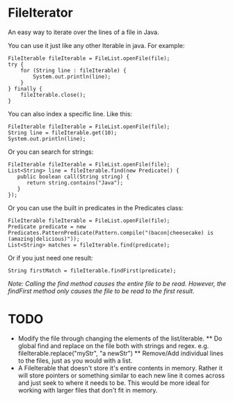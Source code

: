 FileIterator
============

An easy way to iterate over the lines of a file in Java.

You can use it just like any other Iterable in java. For example:

    FileIterable fileIterable = FileList.openFile(file);
    try {
        for (String line : fileIterable) {
            System.out.println(line);
        }
    } finally {
        fileIterable.close();
    }

You can also index a specific line. Like this:

    FileIterable fileIterable = FileList.openFile(file);
    String line = fileIterable.get(10);
    System.out.println(line);

Or you can search for strings:

    FileIterable fileIterable = FileList.openFile(file);
    List<String> line = fileIterable.find(new Predicate() {
       public boolean call(String string) {
          return string.contains("Java");
       }
    });

Or you can use the built in predicates in the Predicates class:

    FileIterable fileIterable = FileList.openFile(file);
    Predicate predicate = new Predicates.PatternPredicate(Pattern.compile("(bacon|cheesecake) is (amazing|delicious)"));
    List<String> matches = fileIterable.find(predicate);

Or if you just need one result:

    String firstMatch = fileIterable.findFirst(predicate);

*Note: Calling the find method causes the entire file to be read. However, the findFirst method only causes the file to be read to the first result.*

TODO
====
* Modify the file through changing the elements of the list/iterable.
** Do global find and replace on the file both with strings and regex. e.g. fileIterable.replace("myStr", "a newStr")
** Remove/Add individual lines to the files, just as you would with a list.
* A FileIterable that doesn't store it's entire contents in memory. Rather it will store pointers or something similar to each new line it comes across and just seek to where it needs to be. This would be more ideal for working with larger files that don't fit in memory.

